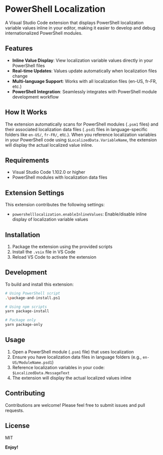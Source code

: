 # PowerShell Localization

A Visual Studio Code extension that displays PowerShell localization variable values inline in your editor, making it easier to develop and debug internationalized PowerShell modules.

## Features

- **Inline Value Display**: View localization variable values directly in your PowerShell files
- **Real-time Updates**: Values update automatically when localization files change  
- **Multi-language Support**: Works with all localization files (en-US, fr-FR, etc.)
- **PowerShell Integration**: Seamlessly integrates with PowerShell module development workflow

## How It Works

The extension automatically scans for PowerShell modules (`.psm1` files) and their associated localization data files (`.psd1` files in language-specific folders like `en-US/`, `fr-FR/`, etc.). When you reference localization variables in your PowerShell code using `$LocalizedData.VariableName`, the extension will display the actual localized value inline.

## Requirements

- Visual Studio Code 1.102.0 or higher
- PowerShell modules with localization data files

## Extension Settings

This extension contributes the following settings:

- `powershelllocalization.enableInlineValues`: Enable/disable inline display of localization variable values

## Installation

1. Package the extension using the provided scripts
2. Install the `.vsix` file in VS Code
3. Reload VS Code to activate the extension

## Development

To build and install this extension:

```bash
# Using PowerShell script
.\package-and-install.ps1

# Using npm scripts  
yarn package-install

# Package only
yarn package-only
```

## Usage

1. Open a PowerShell module (`.psm1` file) that uses localization
2. Ensure you have localization data files in language folders (e.g., `en-US/ModuleName.psd1`)
3. Reference localization variables in your code: `$LocalizedData.MessageText`
4. The extension will display the actual localized values inline

## Contributing

Contributions are welcome! Please feel free to submit issues and pull requests.

## License

MIT

**Enjoy!**
